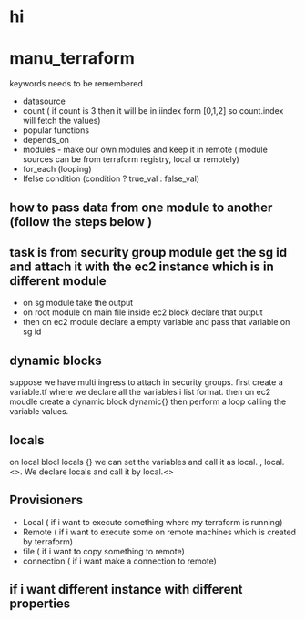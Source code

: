 
# hi
# manu_terraform

keywords needs to be remembered
- datasource
- count               ( if count is 3 then it will be in iindex form [0,1,2] so count.index will fetch the values)
- popular functions 
- depends_on
- modules  - make our own modules and keep it in remote ( module sources can be from terraform registry, local or remotely)
- for_each (looping)
- Ifelse condition (condition ? true_val : false_val)

## how to pass data from one module to another (follow the steps below )
## task is from security group module get the sg id and attach it with the ec2 instance which is in different module

- on sg module take the output 
- on root module on main file inside ec2 block declare that output
- then on ec2 module declare a empty variable and pass that variable on sg id

## dynamic blocks
suppose we have multi ingress to attach in security groups. first create a variable.tf where we declare all the variables i list format. then on ec2 moudle create a dynamic block dynamic{} then perform a loop calling the variable values.

## locals
on local blocl locals {} we can set the variables and call it as local.<name> , local.<>. We declare locals and call it by local.<>

## Provisioners
- Local  ( if i want to execute something where my terraform is running)
- Remote ( if i want to execute some on remote machines which is created by terraform)
- file   ( if i want to copy something to remote)
- connection ( if i want make a connection to remote)

## if i want different instance with different properties

